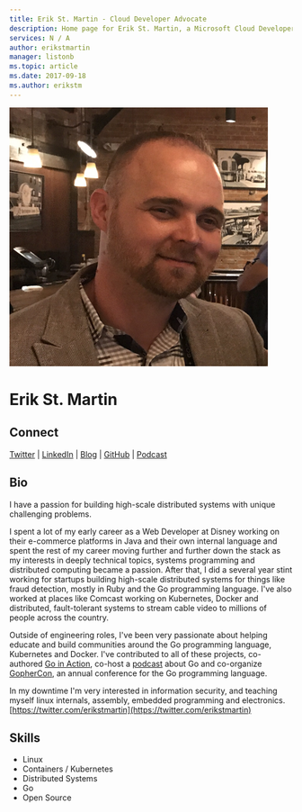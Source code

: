 ```yaml
---
title: Erik St. Martin - Cloud Developer Advocate
description: Home page for Erik St. Martin, a Microsoft Cloud Developer Advocate
services: N / A
author: erikstmartin
manager: listonb
ms.topic: article
ms.date: 2017-09-18
ms.author: erikstm
---
```


![Image of Erik St. Martin](media/profiles/erik-st-martin.png)

# Erik St. Martin


## Connect
[Twitter](https://twitter.com/erikstmartin) | [LinkedIn](https://www.linkedin.com/in/erikstmartin/) | [Blog](https://erikstmartin.com/) | [GitHub](https://github.com/erikstmartin) | [Podcast](https://changelog.com/gotime)

## Bio

I have a passion for building high-scale distributed systems with unique challenging problems.

I spent a lot of my early career as a Web Developer at Disney working on their e-commerce platforms in Java and their own internal language and spent the rest of my career moving further and further down the stack as my interests in deeply technical topics, systems programming and distributed computing became a passion. After that, I did a several year stint working for startups building high-scale distributed systems for things like fraud detection, mostly in Ruby and the Go programming language. I've also worked at places like Comcast working on Kubernetes, Docker and distributed, fault-tolerant systems to stream cable video to millions of people across the country.

Outside of engineering roles, I've been very passionate about helping educate and build communities around the Go programming language, Kubernetes and Docker. I've contributed to all of these projects, co-authored [Go in Action](https://www.manning.com/books/go-in-action), co-host a [podcast](https://changelog.com/gotime) about Go and co-organize [GopherCon](https://gophercon.com/), an annual conference for the Go programming language.

In my downtime I'm very interested in information security, and teaching myself linux internals, assembly, embedded programming and electronics. [https://twitter.com/erikstmartin](https://twitter.com/erikstmartin)



## Skills

* Linux
* Containers / Kubernetes
* Distributed Systems
* Go
* Open Source
